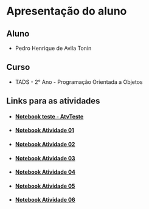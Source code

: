 # Apresentação do aluno
## Aluno
- Pedro Henrique de Avila Tonin
## Curso
- TADS - 2° Ano - Programação Orientada a Objetos
## Links para as atividades
- #### [Notebook teste - AtvTeste](AtvTeste/AtvTeste.ipynb)
- #### [Notebook Atividade 01](Atv01/Atv01.ipynb)
- #### [Notebook Atividade 02](Atv02/Atv02.ipynb)
- #### [Notebook Atividade 03](Atv03/)
- #### [Notebook Atividade 04](Atv04/Atv04.ipynb)
- #### [Notebook Atividade 05](Atv05/Atv05.ipynb)
- #### [Notebook Atividade 06](Atv06/Atv06.ipynb)
